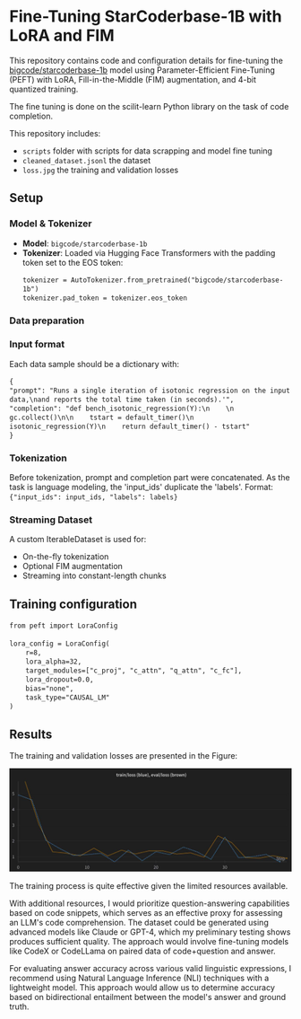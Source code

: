 # Fine-Tuning StarCoderbase-1B with LoRA and FIM

This repository contains code and configuration details for fine-tuning the [bigcode/starcoderbase-1b](https://huggingface.co/bigcode/starcoderbase-1b) model using Parameter-Efficient Fine-Tuning (PEFT) with LoRA, Fill-in-the-Middle (FIM) augmentation, and 4-bit quantized training.

The fine tuning is done on the scilit-learn Python library on the task of code completion.

This repository includes:
- ```scripts``` folder with scripts for data scrapping and model fine tuning
- ```cleaned_dataset.jsonl``` the dataset
- ```loss.jpg``` the training and validation losses

## Setup

### Model & Tokenizer

- **Model**: `bigcode/starcoderbase-1b`
- **Tokenizer**: Loaded via Hugging Face Transformers with the padding token set to the EOS token:
  ```
  tokenizer = AutoTokenizer.from_pretrained("bigcode/starcoderbase-1b")
  tokenizer.pad_token = tokenizer.eos_token
  ```

### Data preparation

### Input format
Each data sample should be a dictionary with:
  ```
{ 
  "prompt": "Runs a single iteration of isotonic regression on the input data,\nand reports the total time taken (in seconds).'", 
  "completion": "def bench_isotonic_regression(Y):\n    \n    gc.collect()\n\n    tstart = default_timer()\n    isotonic_regression(Y)\n    return default_timer() - tstart" 
}
  ```

### Tokenization
Before tokenization, prompt and completion part were concatenated. As the task is language modeling, the 'input_ids' duplicate the 'labels'.
Format:  ```{"input_ids": input_ids, "labels": labels} ```

### Streaming Dataset
A custom IterableDataset is used for:

- On-the-fly tokenization
- Optional FIM augmentation
- Streaming into constant-length chunks

## Training configuration

```
from peft import LoraConfig

lora_config = LoraConfig(
    r=8,
    lora_alpha=32,
    target_modules=["c_proj", "c_attn", "q_attn", "c_fc"],
    lora_dropout=0.0,
    bias="none",
    task_type="CAUSAL_LM"
)
```

## Results

The training and validation losses are presented in the Figure:

<img title="A training and validation losses of model fine tuning" src="loss.jpg">

The training process is quite effective given the limited resources available.

With additional resources, I would prioritize question-answering capabilities based on code snippets, which serves as an effective proxy for assessing an LLM's code comprehension. The dataset could be generated using advanced models like Claude or GPT-4, which my preliminary testing shows produces sufficient quality. The approach would involve fine-tuning models like CodeX or CodeLLama on paired data of code+question and answer.

For evaluating answer accuracy across various valid linguistic expressions, I recommend using Natural Language Inference (NLI) techniques with a lightweight model. This approach would allow us to determine accuracy based on bidirectional entailment between the model's answer and ground truth.

